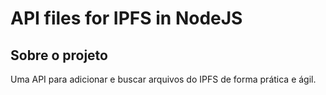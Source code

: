 # API files for IPFS in NodeJS

## Sobre o projeto

Uma API para adicionar e buscar arquivos do IPFS de forma prática e ágil.
